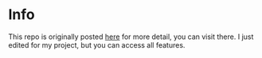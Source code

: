 # Info
This repo is originally posted [here](https://github.com/manikandanraji/instaclone-backend) for more detail, you can visit there.
I just edited for my project, but you can access all features.